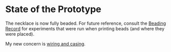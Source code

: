 # State of the Prototype

The necklace is now fully beaded. For future reference, consult the [Beading Record](98zs8-6apga-tjakd-8xpaa-88k4f) for experiments that were run when printing beads (and where they were placed).

My new concern is [wiring and casing](nj9he-4wtvw-wr8qk-8h3dx-x774s).
